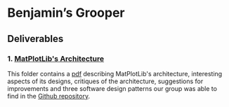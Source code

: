 # Benjamin’s Grooper
## Deliverables

### 1. [MatPlotLib's Architecture](https://github.com/CSCD01/team13-project/blob/master/Deliverable%201/Deliverable%201.pdf)
	
This folder contains a [pdf](https://github.com/CSCD01/team13-project/blob/master/Deliverable%201/Deliverable%201.pdf) describing MatPlotLib's architecture, interesting aspects of its designs, critiques of the architecture, suggestions for improvements and three software design patterns our group was able to find in the [Github repository](https://github.com/matplotlib/matplotlib).
